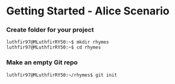 # Getting Started - Alice Scenario

### Create folder for your project
```
luthfir97@MLuthfirRY50:~$ mkdir rhymes 
luthfir97@MLuthfirRY50:~$ cd rhymes
```

### Make an empty Git repo
```
luthfir97@MLuthfirRY50:~/rhymes$ git init 
```

